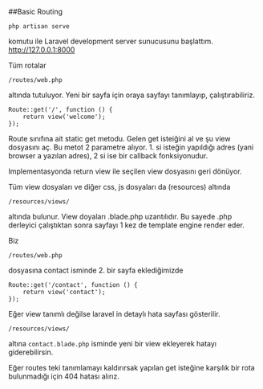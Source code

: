##Basic Routing

`php artisan serve`

komutu ile Laravel development server sunucusunu başlattım. http://127.0.0.1:8000


Tüm rotalar

`/routes/web.php`

altında tutuluyor. Yeni bir sayfa için oraya sayfayı tanımlayıp, çalıştırabiliriz.

```
Route::get('/', function () {
    return view('welcome');
});
```

Route sınıfına ait static get metodu. Gelen get isteiğini al ve şu view dosyasını aç.
Bu metot 2 parametre alıyor. 1. si isteğin yapıldığı adres (yani browser a yazılan adres), 2 si ise bir callback fonksiyonudur.

Implementasyonda return view ile seçilen view dosyasını geri dönüyor.

Tüm view dosyaları ve diğer css, js dosyaları da (resources) altında

`/resources/views/`

altında bulunur. View doyaları .blade.php uzantılıdır. Bu sayede .php derleyici çalıştıktan sonra sayfayı 1 kez de template engine render eder.

Biz

`/routes/web.php`

dosyasına contact isminde 2. bir sayfa eklediğimizde

```
Route::get('/contact', function () {
    return view('contact');
});
```

Eğer view tanımlı değilse laravel in detaylı hata sayfası gösterilir.

`/resources/views/`

altına `contact.blade.php` isminde yeni bir view ekleyerek hatayı giderebilirsin.

Eğer routes teki tanımlamayı kaldırırsak yapılan get isteğine karşılık bir rota bulunmadığı için 404 hatası alırız.

